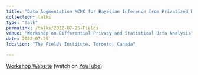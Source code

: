 ```yaml
---
title: "Data Augmentation MCMC for Bayesian Inference from Privatized Data"
collection: talks
type: "Talk"
permalink: /talks/2022-07-25-Fields
venue: "Workshop on Differential Privacy and Statistical Data Analysis"
date: 2022-07-25
location: "The Fields Institute, Toronto, Canada"

---
```



[Workshop Website](http://www.fields.utoronto.ca/talks/Data-Augmentation-MCMC-Bayesian-Inference-Privatized-Data) (watch on [YouTube](https://youtu.be/1_oYL9XKH-c))

